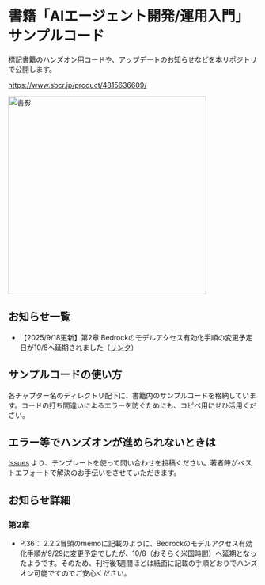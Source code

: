 # 書籍「AIエージェント開発/運用入門」サンプルコード

標記書籍のハンズオン用コードや、アップデートのお知らせなどを本リポジトリで公開します。

https://www.sbcr.jp/product/4815636609/

<img height="400" alt="書影" src="https://github.com/user-attachments/assets/48c43d46-6ecd-4661-a96d-b040102df2f1" />


## お知らせ一覧


- 【2025/9/18更新】第2章 Bedrockのモデルアクセス有効化手順の変更予定日が10/8へ延期されました（[リンク](https://github.com/minorun365/agent-book/edit/main/README.md#L30)）


## サンプルコードの使い方

各チャプター名のディレクトリ配下に、書籍内のサンプルコードを格納しています。コードの打ち間違いによるエラーを防ぐためにも、コピペ用にぜひ活用ください。


## エラー等でハンズオンが進められないときは

[Issues](https://github.com/minorun365/agent-book/issues) より、テンプレートを使って問い合わせを投稿ください。著者陣がベストエフォートで解決のお手伝いをさせていただきます。


## お知らせ詳細

### 第2章

- P.36： 2.2.2冒頭のmemoに記載のように、Bedrockのモデルアクセス有効化手順が9/29に変更予定でしたが、10/8（おそらく米国時間）へ延期となったようです。そのため、刊行後1週間ほどは紙面に記載の手順どおりでハンズオン可能ですのでご安心ください。
